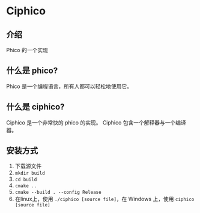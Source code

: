 # Ciphico

## 介绍

Phico 的一个实现

## 什么是 phico?

Phico 是一个编程语言，所有人都可以轻松地使用它。

## 什么是 ciphico?

Ciphico 是一个非常快的 phico 的实现。
Ciphico 包含一个解释器与一个编译器。

## 安装方式

1. 下载源文件
2. ```mkdir build```
3. ```cd build```
4. ```cmake ..```
5. ```cmake --build . --config Release```
6. 在linux上，使用 ```./ciphico [source file]```，在 Windows 上，使用 ```ciphico [source file]```

